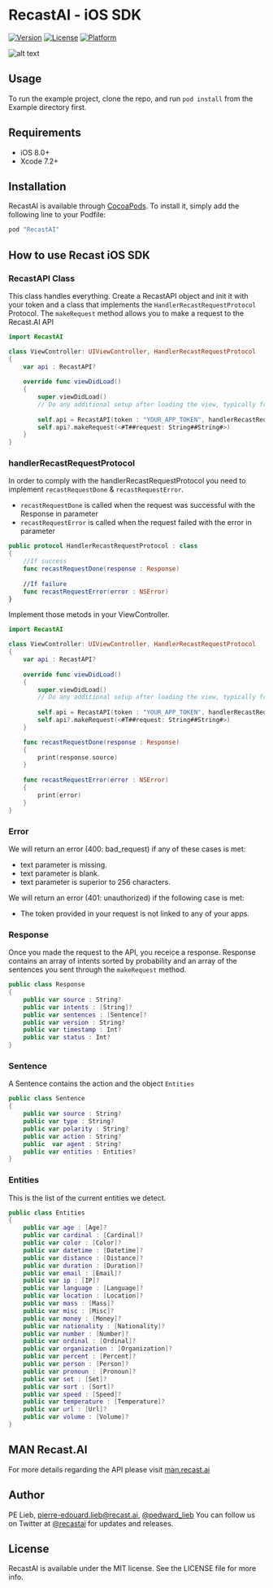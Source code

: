 # RecastAI - iOS SDK

[logo]: https://github.com/RecastAI/SDK-ios/blob/master/Misc/logo-inline.png "Recast.AI"

[![Version](https://img.shields.io/cocoapods/v/RecastAI.svg?style=flat)](http://cocoapods.org/pods/RecastAI)
[![License](https://img.shields.io/cocoapods/l/RecastAI.svg?style=flat)](http://cocoapods.org/pods/RecastAI)
[![Platform](https://img.shields.io/cocoapods/p/RecastAI.svg?style=flat)](http://cocoapods.org/pods/RecastAI)

![alt text][logo]

## Usage

To run the example project, clone the repo, and run `pod install` from the Example directory first.

## Requirements

- iOS 8.0+
- Xcode 7.2+

## Installation

RecastAI is available through [CocoaPods](http://cocoapods.org). To install
it, simply add the following line to your Podfile:

```ruby
pod "RecastAI"
```
## How to use Recast iOS SDK

### RecastAPI Class

This class handles everything. Create a RecastAPI object and init it with your token and a class that implements the `HandlerRecastRequestProtocol` Protocol. The `makeRequest` method allows you to make a request to the Recast.AI API  
```swift
import RecastAI

class ViewController: UIViewController, HandlerRecastRequestProtocol
{
    var api : RecastAPI?
    
    override func viewDidLoad()
    {
        super.viewDidLoad()
        // Do any additional setup after loading the view, typically from a nib.
        
        self.api = RecastAPI(token : "YOUR_APP_TOKEN", handlerRecastRequestProtocol: self)
        self.api?.makeRequest(<#T##request: String##String#>)
    }
}
```

### handlerRecastRequestProtocol

In order to comply with the handlerRecastRequestProtocol you need to implement `recastRequestDone` & `recastRequestError`.
- `recastRequestDone` is called when the request was successful with the Response in parameter
- `recastRequestError` is called when the request failed with the error in parameter
```swift
public protocol HandlerRecastRequestProtocol : class
{
    //If success
    func recastRequestDone(response : Response)
    
    //If failure
    func recastRequestError(error : NSError)
}
```

Implement those metods in your ViewController. 

```swift
import RecastAI

class ViewController: UIViewController, HandlerRecastRequestProtocol
{
    var api : RecastAPI?
    
    override func viewDidLoad()
    {
        super.viewDidLoad()
        // Do any additional setup after loading the view, typically from a nib.
        
        self.api = RecastAPI(token : "YOUR_APP_TOKEN", handlerRecastRequestProtocol: self)
        self.api?.makeRequest(<#T##request: String##String#>)
    }

    func recastRequestDone(response : Response)
    {
        print(response.source)
    }
    
    func recastRequestError(error : NSError)
    {
        print(error)
    }
}
```

### Error

We will return an error (400: bad_request) if any of these cases is met:

- text parameter is missing.
- text parameter is blank.
- text parameter is superior to 256 characters.

We will return an error (401: unauthorized) if the following case is met:

- The token provided in your request is not linked to any of your apps.

### Response

Once you made the request to the API, you receice a response. Response contains an array of intents sorted by probability and an array of the sentences you sent through the `makeRequest` method.
```swift
public class Response
{
    public var source : String?
    public var intents : [String]?
    public var sentences : [Sentence]?
    public var version : String?
    public var timestamp : Int?
    public var status : Int?
}
```

### Sentence

A Sentence contains the action and the object `Entities`
```swift
public class Sentence
{
    public var source : String?
    public var type : String?
    public var polarity : String?
    public var action : String?
    public  var agent : String?
    public var entities : Entities?
}
```

### Entities

This is the list of the current entities we detect.

```swift
public class Entities
{
    public var age : [Age]?
    public var cardinal : [Cardinal]?
    public var color : [Color]?
    public var datetime : [Datetime]?
    public var distance : [Distance]?
    public var duration : [Duration]?
    public var email : [Email]?
    public var ip : [IP]?
    public var language : [Language]?
    public var location : [Location]?
    public var mass : [Mass]?
    public var misc : [Misc]?
    public var money : [Money]?
    public var nationality : [Nationality]?
    public var number : [Number]?
    public var ordinal : [Ordinal]?
    public var organization : [Organization]?
    public var percent : [Percent]?
    public var person : [Person]?
    public var pronoun : [Pronoun]?
    public var set : [Set]?
    public var sort : [Sort]?
    public var speed : [Speed]?
    public var temperature : [Temperature]?
    public var url : [Url]?
    public var volume : [Volume]?
}
```

## MAN Recast.AI

For more details regarding the API please visit [man.recast.ai](https://man.recast.ai)

## Author

PE Lieb, pierre-edouard.lieb@recast.ai, [@pedward_lieb](https://twitter.com/pedward_lieb)
You can follow us on Twitter at [@recastai](https://twitter.com/recastai) for updates and releases.

## License

RecastAI is available under the MIT license. See the LICENSE file for more info.

